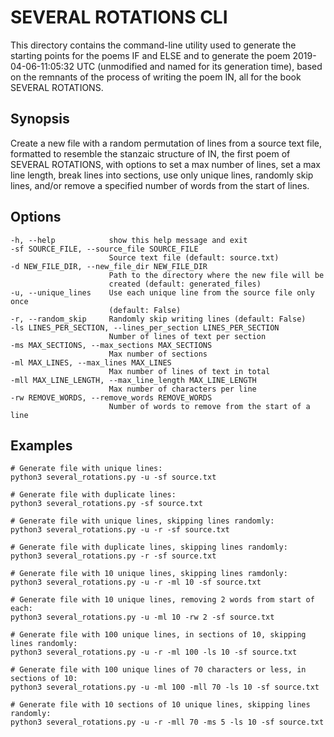 # SEVERAL ROTATIONS CLI

This directory contains the command-line utility used to generate the starting
points for the poems IF and ELSE and to generate the poem 2019-04-06-11:05:32 UTC
(unmodified and named for its generation time), based on the remnants of the
process of writing the poem IN, all for the book SEVERAL ROTATIONS.

## Synopsis

Create a new file with a random permutation of lines from a source text file,
formatted to resemble the stanzaic structure of IN, the first poem of
SEVERAL ROTATIONS, with options to set a max number of lines, set a max line
length, break lines into sections, use only unique lines, randomly skip lines,
and/or remove a specified number of words from the start of lines.

## Options

``` shell
-h, --help            show this help message and exit
-sf SOURCE_FILE, --source_file SOURCE_FILE
                      Source text file (default: source.txt)
-d NEW_FILE_DIR, --new_file_dir NEW_FILE_DIR
                      Path to the directory where the new file will be
                      created (default: generated_files)
-u, --unique_lines    Use each unique line from the source file only once
                      (default: False)
-r, --random_skip     Randomly skip writing lines (default: False)
-ls LINES_PER_SECTION, --lines_per_section LINES_PER_SECTION
                      Number of lines of text per section
-ms MAX_SECTIONS, --max_sections MAX_SECTIONS
                      Max number of sections
-ml MAX_LINES, --max_lines MAX_LINES
                      Max number of lines of text in total
-mll MAX_LINE_LENGTH, --max_line_length MAX_LINE_LENGTH
                      Max number of characters per line
-rw REMOVE_WORDS, --remove_words REMOVE_WORDS
                      Number of words to remove from the start of a line
```

## Examples

``` shell
# Generate file with unique lines:
python3 several_rotations.py -u -sf source.txt

# Generate file with duplicate lines:
python3 several_rotations.py -sf source.txt

# Generate file with unique lines, skipping lines randomly:
python3 several_rotations.py -u -r -sf source.txt

# Generate file with duplicate lines, skipping lines randomly:
python3 several_rotations.py -r -sf source.txt

# Generate file with 10 unique lines, skipping lines ramdonly:
python3 several_rotations.py -u -r -ml 10 -sf source.txt

# Generate file with 10 unique lines, removing 2 words from start of each:
python3 several_rotations.py -u -ml 10 -rw 2 -sf source.txt

# Generate file with 100 unique lines, in sections of 10, skipping lines randomly:
python3 several_rotations.py -u -r -ml 100 -ls 10 -sf source.txt

# Generate file with 100 unique lines of 70 characters or less, in sections of 10:
python3 several_rotations.py -u -ml 100 -mll 70 -ls 10 -sf source.txt

# Generate file with 10 sections of 10 unique lines, skipping lines randomly:
python3 several_rotations.py -u -r -mll 70 -ms 5 -ls 10 -sf source.txt
```
